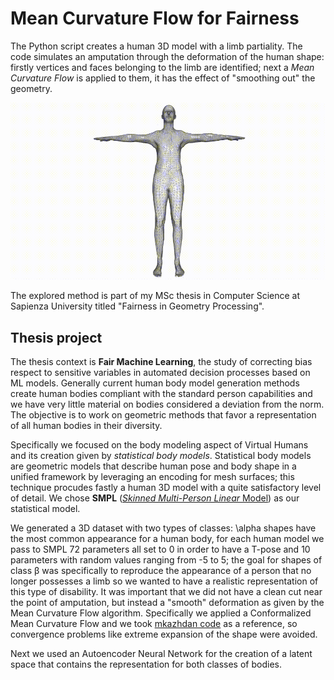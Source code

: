 # Mean Curvature Flow for Fairness

The Python script creates a human 3D model with a limb partiality.
The code simulates an amputation through the deformation of the human shape: firstly vertices and faces belonging to the limb are identified; next a <i>Mean Curvature Flow</i> is applied to them, it has the effect of "smoothing out" the geometry.

![](https://github.com/luismautone/MCF-FairnessGeometryProcessing/blob/main/images/mcf.gif)

The explored method is part of my MSc thesis in Computer Science at Sapienza University titled "Fairness in Geometry Processing".

## Thesis project

The thesis context is <b>Fair Machine Learning</b>, the study of correcting bias respect to sensitive variables in automated decision processes based on ML models.
Generally current human body model generation methods create human bodies compliant with the standard person capabilities and we have very little material on bodies considered a deviation from the norm. The objective is to work on geometric methods that favor a representation of all human bodies in their diversity.

Specifically we focused on the body modeling aspect of Virtual Humans and its creation given by <i>statistical body models</i>. Statistical body models are geometric models that describe human pose and body shape in a unified framework by leveraging an encoding for mesh surfaces; this technique procudes fastly a human 3D model with a quite satisfactory level of detail. 
We chose <b>SMPL</b> ([<i>Skinned Multi-Person Linear</i> Model](https://smpl.is.tue.mpg.de)) as our statistical model.

We generated a 3D dataset with two types of classes: \alpha shapes have the most common appearance for a human body, for each human model we pass to SMPL 72 parameters all set to 0 in order to have a T-pose and 10 parameters with random values ranging from -5 to 5; the goal for shapes of class β was specifically to reproduce the appearance of a person that no longer possesses a limb so we wanted to have a realistic representation of this type of disability. It was important that we did not have a clean cut near the point of amputation, but instead a "smooth" deformation as given by the Mean Curvature Flow algorithm.
Specifically we applied a Conformalized Mean Curvature Flow and we took [mkazhdan code](https://github.com/mkazhdan/ConformalizedMCF) as a reference, so convergence problems like extreme expansion of the shape were avoided. 

Next we used an Autoencoder Neural Network for the creation of a latent space that contains the representation for both classes of bodies.
